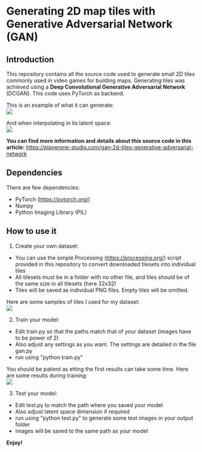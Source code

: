 # Generating 2D map tiles with Generative Adversarial Network (GAN)

## Introduction

This repository contains all the source code used to generate small 2D tiles commonly used in video games for building maps.
Generating tiles was achieved using a **Deep Convolutional Generative Adversarial Network** (DCGAN).
This code uses PyTorch as backend.

This is an example of what it can generate:\
![](https://github.com/floboc/tiles-gan/blob/master/samples/gan_generated_tiles_2.jpg)

And when interpolating in its latent space:\
![](https://github.com/floboc/tiles-gan/blob/master/samples/gan_latent_space_interpolation.jpg)

**You can find more information and details about this source code in this article:** <https://playerone-studio.com/gan-2d-tiles-generative-adversarial-network>


## Dependencies

There are few dependencies:
- PyTorch (<https://pytorch.org/>)
- Numpy
- Python Imaging Library (PIL)


## How to use it

1. Create your own dataset:
- You can use the simple Processing (<https://processing.org/>) script provided in this repository to convert downloaded tilesets into individual tiles
- All tilesets must be in a folder with no other file, and tiles should be of the same size in all tilesets (here 32x32)
- Tiles will be saved as individual PNG files. Empty tiles will be omitted.

Here are some samples of tiles I used for my dataset:\
![](https://github.com/floboc/tiles-gan/blob/master/samples/training_images.jpg)

2. Train your model:
- Edit train.py so that the paths match that of your dataset (images have to be power of 2)
- Also adjust any settings as you want. The settings are detailed in the file gan.py
- run using "python train.py"

You should be patient as etting the first results can take some time. Here are some results during training:\
![](https://github.com/floboc/tiles-gan/blob/master/samples/gan_evolution_training_epoch.jpg)

3. Test your model:
- Edit test.py to match the path where you saved your model
- Also adjust latent space dimension if required
- run using "python test.py" to generate some test images in your output folder
- images will be saved to the same path as your model


**Enjoy!**
